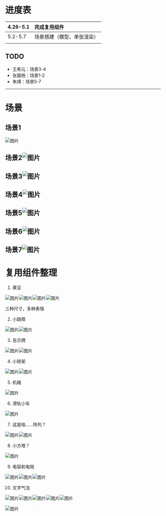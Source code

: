 # 进度表

|4.26-5.1|完成复用组件|
|:----|:----|
|5.2-5.7|场景搭建（模型、单张渲染）|
|    |    |

## TODO

* 王希元：场景3-4
* 张晨杨：场景1-2
* 朱靖：场景5-7

---


# 场景

## 场景1

![图片](https://uploader.shimo.im/f/ZsEDV6OBq0tbVM7h.png!thumbnail?fileGuid=VRpYjc6HvRkgW3QY)

## 场景2![图片](https://uploader.shimo.im/f/ULpcxYvxBiiMefsL.png!thumbnail?fileGuid=VRpYjc6HvRkgW3QY)

## 场景3![图片](https://uploader.shimo.im/f/9jwaY24J474CT4DN.png!thumbnail?fileGuid=VRpYjc6HvRkgW3QY)

## 场景4![图片](https://uploader.shimo.im/f/JTsvCcuhhT4DPoLB.png!thumbnail?fileGuid=VRpYjc6HvRkgW3QY)

## 场景5![图片](https://uploader.shimo.im/f/vK49q4Pftd6I7J11.png!thumbnail?fileGuid=VRpYjc6HvRkgW3QY)

## 场景6![图片](https://uploader.shimo.im/f/WMzH9qgInXvFvqrp.png!thumbnail?fileGuid=VRpYjc6HvRkgW3QY)

## 场景7![图片](https://uploader.shimo.im/f/4sK70PEls4ipdRe3.png!thumbnail?fileGuid=VRpYjc6HvRkgW3QY)

# 复用组件整理

1. 黄豆

![图片](https://uploader.shimo.im/f/8mdtZFOt3WucekzO.png!thumbnail?fileGuid=VRpYjc6HvRkgW3QY)![图片](https://uploader.shimo.im/f/jeL3NOcegH4EyZPs.png!thumbnail?fileGuid=VRpYjc6HvRkgW3QY)![图片](https://uploader.shimo.im/f/fD3unp6Jp2N1dkvG.png!thumbnail?fileGuid=VRpYjc6HvRkgW3QY)![图片](https://uploader.shimo.im/f/37oSGjZMCThNcpfQ.png!thumbnail?fileGuid=VRpYjc6HvRkgW3QY)

三种尺寸，多种表情

2. 小路障

![图片](https://uploader.shimo.im/f/l6Veog6HALLa9wuc.png!thumbnail?fileGuid=VRpYjc6HvRkgW3QY)![图片](https://uploader.shimo.im/f/Tjaf2fGtydYbUzAx.png!thumbnail?fileGuid=VRpYjc6HvRkgW3QY)

3. 告示牌

![图片](https://uploader.shimo.im/f/sd9w5WcBOYZiJ1RF.png!thumbnail?fileGuid=VRpYjc6HvRkgW3QY)![图片](https://uploader.shimo.im/f/hNHLUhfchqpa4Xdx.png!thumbnail?fileGuid=VRpYjc6HvRkgW3QY)

4. 小铁架

![图片](https://uploader.shimo.im/f/VAhTlX9CRDFbO42k.png!thumbnail?fileGuid=VRpYjc6HvRkgW3QY)![图片](https://uploader.shimo.im/f/coDx53WMhzMpc9KP.png!thumbnail?fileGuid=VRpYjc6HvRkgW3QY)

5. 机箱

![图片](https://uploader.shimo.im/f/1qTjiDHkHahoQ2Hd.png!thumbnail?fileGuid=VRpYjc6HvRkgW3QY)

6. 滑轨小车

![图片](https://uploader.shimo.im/f/lAfWZ9v0OJR4wlMX.png!thumbnail?fileGuid=VRpYjc6HvRkgW3QY)

7. 这是啥……阵列？

![图片](https://uploader.shimo.im/f/Jp4EHF1FUC7XcCTv.png!thumbnail?fileGuid=VRpYjc6HvRkgW3QY)![图片](https://uploader.shimo.im/f/PIK9nt8YApwWzCIW.png!thumbnail?fileGuid=VRpYjc6HvRkgW3QY)

8. 小方塔？

![图片](https://uploader.shimo.im/f/3T5MYrV37yjR5XQR.png!thumbnail?fileGuid=VRpYjc6HvRkgW3QY)

9. 电容和电阻

![图片](https://uploader.shimo.im/f/mHr3va2Cmub8oGjW.png!thumbnail?fileGuid=VRpYjc6HvRkgW3QY)![图片](https://uploader.shimo.im/f/CsEnocnKfmSJwygJ.png!thumbnail?fileGuid=VRpYjc6HvRkgW3QY)![图片](https://uploader.shimo.im/f/S6W7tgQ34ecN7VDI.png!thumbnail?fileGuid=VRpYjc6HvRkgW3QY)

10. 文字气泡

![图片](https://uploader.shimo.im/f/fma5l2QgljvoXxYp.png!thumbnail?fileGuid=VRpYjc6HvRkgW3QY)![图片](https://uploader.shimo.im/f/YFueDYolW65VHEAK.png!thumbnail?fileGuid=VRpYjc6HvRkgW3QY)![图片](https://uploader.shimo.im/f/8pOskaniqAvtaXIk.png!thumbnail?fileGuid=VRpYjc6HvRkgW3QY)![图片](https://uploader.shimo.im/f/28opAt96D4erfFlB.png!thumbnail?fileGuid=VRpYjc6HvRkgW3QY)![图片](https://uploader.shimo.im/f/zol5INNgdJh6cRCT.png!thumbnail?fileGuid=VRpYjc6HvRkgW3QY)

![图片](https://uploader.shimo.im/f/gd9lpHtiQ8ZT859I.png!thumbnail?fileGuid=VRpYjc6HvRkgW3QY)





